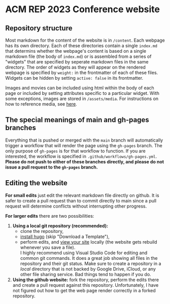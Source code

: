 # ACM REP 2023 Conference website

## Repository structure

Most markdown for the content of the website is in `/content`. Each webpage has its own directory. Each of these directories contain a single `index.md` that determins whether the webpage's content is based on a single markdown file (the body of `index.md`) or is assembled from a series of "widgets" that are specified by seperate markdown files in the same directory. The order of widgets as they will appear on the rendered webpage is specified by `weight:` in the frontmatter of each of these files. Widgets can be hidden by setting `active: false` in its frontmatter.

Images and movies can be included using html within the body of each page or included by setting attributes specific to a particular widget. With some exceptions, images are stored in `/assets/media`. For instructions on how to reference media, see [here](https://wowchemy.com/docs/content/writing-markdown-latex/#images).

## The special meanings of main and gh-pages branches

Everything that is pushed or merged with the `main` branch will automatically trigger a workflow that will render the page using the `gh-pages` branch. The only purpose of `gh-pages` is for that workflow to function. If you are interested, the workflow is specified in `.github/workflows/gh-pages.yml`. **Please do not push to either of these branches directly, and please do not issue a pull request to the `gh-pages` branch.**

## Editing the website

**For small edits** just edit the relevant markdown file directly on github. It is safer to create a pull request than to commit directly to main since a pull request will determine conflicts without interrupting other progress. 

**For larger edits** there are two possibilities: 
1. **Using a local git repository (recommended):** 
    - clone the repository, 
    - [install hugo](https://wowchemy.com/docs/getting-started/install-hugo-extended/#prerequisites) (skip "Download a Template"),
    - perform edits, and [view your site](https://wowchemy.com/docs/getting-started/install-hugo-extended/#view-your-site) locally (the website gets rebuild whenever you save a file).  
    I highly recommend using Visual Studio Code for editing and common git commands. It does a great job showing all files in the repository and their git status. Make sure to create a repository in a _local_ directory that is not backed by Google Drive, iCloud, or any other file sharing service. Bad things tend to happen if you do.
2. **Using the github website:** fork the repository, perform the edits there and create a pull request against this repository. Unfortunately, I have not figured out how to get the web page render correctly in a forked repository.